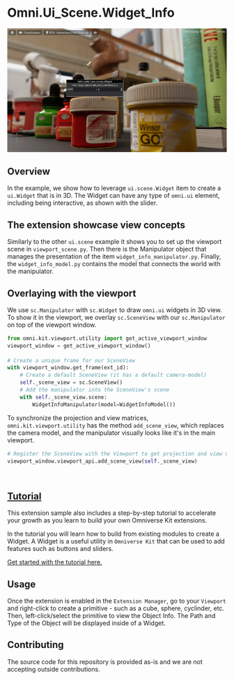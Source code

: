 # Omni.Ui_Scene.Widget_Info 

![](https://github.com/NVIDIA-Omniverse/kit-extension-sample-ui-scene/raw/main/exts/omni.example.ui_scene.widget_info/data/preview.png)
​
## Overview

In the example, we show how to leverage `ui.scene.Widget` item to create a
`ui.Widget` that is in 3D. The Widget can have any type of `omni.ui` element,
including being interactive, as shown with the slider.

## The extension showcase view concepts

Similarly to the other `ui.scene` example it shows you to set up the viewport
scene in `viewport_scene.py`. Then there is the Manipulator object that manages
the presentation of the item `widget_info_manipulator.py`. Finally, the
`widget_info_model.py` contains the model that connects the world with the
manipulator.

## Overlaying with the viewport

We use `sc.Manipulator` with `sc.Widget` to draw `omni.ui` widgets in 3D view.
To show it in the viewport, we overlay `sc.SceneView` with our `sc.Manipulator`
on top of the viewport window.

```python
from omni.kit.viewport.utility import get_active_viewport_window
viewport_window = get_active_viewport_window()

# Create a unique frame for our SceneView
with viewport_window.get_frame(ext_id):
    # Create a default SceneView (it has a default camera-model)
    self._scene_view = sc.SceneView()
    # Add the manipulator into the SceneView's scene
    with self._scene_view.scene:
        WidgetInfoManipulator(model=WidgetInfoModel())
```

To synchronize the projection and view matrices, `omni.kit.viewport.utility` has
the method `add_scene_view`, which replaces the camera model, and the
manipulator visually looks like it's in the main viewport.

```python
# Register the SceneView with the Viewport to get projection and view updates
viewport_window.viewport_api.add_scene_view(self._scene_view)
```
​
## [Tutorial](https://github.com/NVIDIA-Omniverse/kit-extension-sample-ui-scene/blob/main/exts/omni.example.ui_scene.widget_info/Tutorial/object.info.widget.tutorial.md)

This extension sample also includes a step-by-step tutorial to accelerate your growth as you learn to build your own Omniverse Kit extensions. 

In the tutorial you will learn how to build from existing modules to create a Widget. A Widget is a useful utility in `Omniverse Kit` that can be used to add features such as buttons and sliders.

​[Get started with the tutorial here.](https://github.com/NVIDIA-Omniverse/kit-extension-sample-ui-scene/blob/main/exts/omni.example.ui_scene.widget_info/Tutorial/object.info.widget.tutorial.md)

## Usage

Once the extension is enabled in the `Extension Manager`, go to your `Viewport` and right-click to create a primitive - such as a cube, sphere, cyclinder, etc. Then, left-click/select the primitive to view the Object Info. The Path and Type of the Object will be displayed inside of a Widget.
​


## Contributing
The source code for this repository is provided as-is and we are not accepting outside contributions.


